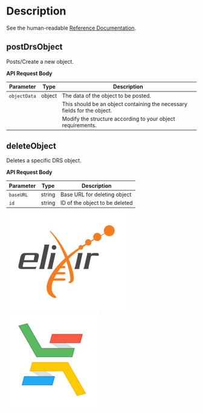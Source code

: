 # Description

See the human-readable [Reference Documentation](https://ga4gh.github.io/data-repository-service-schemas/docs/).

## postDrsObject

Posts/Create a new object.

**API Request Body**

| Parameter  | Type   | Description                                                              |
| ---------- | ------ | ------------------------------------------------------------------------ |
| `objectData` | object | The data of the object to be posted.                                   |
|            |        | This should be an object containing the necessary fields for the object. |
|            |        | Modify the structure according to your object requirements.              |

## deleteObject

Deletes a specific DRS object.

**API Request Body**

| Parameter | Type   | Description                    |
| --------- | ------ | ------------------------------ |
| `baseURL` | string | Base URL for deleting object   |
| `id`      | string | ID of the object to be deleted |


![Logo]('./../../../../images/logo-elixir.svg)
![Logo]('./../../../../images/logo-elixir-cloud-aai.svg)

